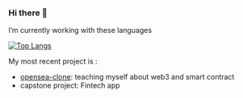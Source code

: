 ### Hi there 👋

I’m currently working with these languages

[![Top Langs](https://github-readme-stats.vercel.app/api/top-langs/?username=dngen049&layout=compact&theme=tokyonight)](https://github.com/anuraghazra/github-readme-stats)

My most recent project is : 
 - [opensea-clone](https://github.com/dngen049/opensea-clone): teaching myself about web3 and smart contract
 - capstone project: Fintech app



<!--
**dngen049/dngen049** is a ✨ _special_ ✨ repository because its `README.md` (this file) appears on your GitHub profile.

Here are some ideas to get you started:

- 🔭 I’m currently working on ...
- 🌱 I’m currently learning ...
- 👯 I’m looking to collaborate on ...
- 🤔 I’m looking for help with ...
- 💬 Ask me about ...
- 📫 How to reach me: ...
- 😄 Pronouns: ...
- ⚡ Fun fact: ...
-->
